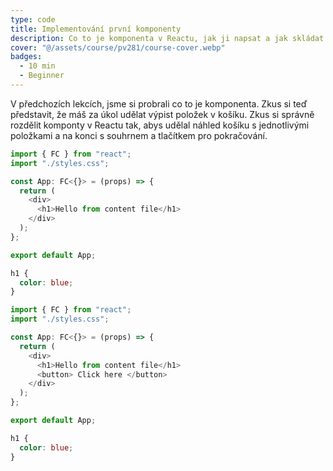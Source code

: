 ```yaml
---
type: code
title: Implementování první komponenty
description: Co to je komponenta v Reactu, jak ji napsat a jak skládat komponenty dohromady
cover: "@/assets/course/pv281/course-cover.webp"
badges:
  - 10 min
  - Beginner
---
```


V předchozích lekcích, jsme si probrali co to je komponenta. Zkus si teď představit, že máš za úkol
udělat výpist položek v košíku. Zkus si správně rozdělit komponty v Reactu tak, abys udělal náhled
košíku s jednotlivými položkami a na konci s souhrnem a tlačítkem pro pokračování.

```ts App.tsx assignment
import { FC } from "react";
import "./styles.css";

const App: FC<{}> = (props) => {
  return (
    <div>
      <h1>Hello from content file</h1>
    </div>
  );
};

export default App;
```

```css styles.css assignment
h1 {
  color: blue;
}
```

```ts App.tsx solution
import { FC } from "react";
import "./styles.css";

const App: FC<{}> = (props) => {
  return (
    <div>
      <h1>Hello from content file</h1>
      <button> Click here </button>
    </div>
  );
};

export default App;
```

```css styles.css solution
h1 {
  color: blue;
}
```
